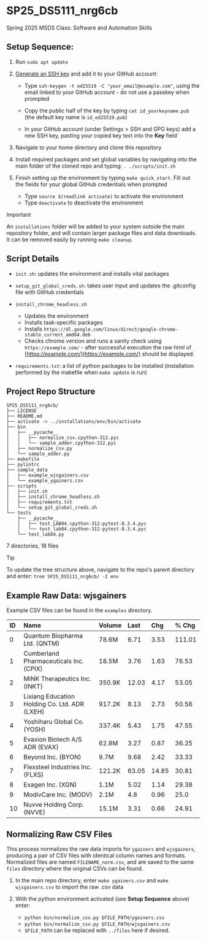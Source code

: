 # SP25_DS5111_nrg6cb
Spring 2025 MSDS Class: Software and Automation Skills

## Setup Sequence:
1. Run `sudo apt update`

2. [Generate an SSH key](https://docs.github.com/en/authentication/connecting-to-github-with-ssh/generating-a-new-ssh-key-and-adding-it-to-the-ssh-agent) and add it to your GitHub account:
	* Type `ssh-keygen -t ed25519 -C "your_email@example.com"`, using the email linked to your GitHub account - do not use a passkey when prompted

	* Copy the public half of the key by typing `cat id_yourkeyname.pub` (the default key name is `id_ed25519.pub`)

	* In your GitHub account (under Settings > SSH and GPG keys) add a new SSH key, pasting your copied key text into the **Key** field`

3. Navigate to your home directory and clone this repository

4. Install required packages and set global variables by navigating into the main folder of the cloned repo and typing: `. ./scripts/init.sh`

5. Finish setting up the environment by typing `make quick_start`. Fill out the fields for your global GitHub credentials when prompted
	* Type `source $(readlink activate)` to activate the environment
	* Type `deactivate` to deactivate the environment

> [!IMPORTANT]
> An `installations` folder will be added to your system outside the main repository folder, and will contain larger package files and data downloads. It can be removed easily by running `make cleanup`.

## Script Details
* `init.sh`: updates the environment and installs vital packages

* `setup_git_global_creds.sh`: takes user input and updates the .gitconfig file with GitHub credentials

* `install_chrome_headless.sh`
	* Updates the environment
	* Installs task-specific packages
	* Installs `https://dl.google.com/linux/direct/google-chrome-stable_current_amd64.deb`
	* Checks chrome version and runs a sanity check using `https://example.com/` - after successful execution the raw html of [https://example.com/](https://example.com/) should be displayed.

* `requirements.txt`: a list of python packages to be installed (installation performed by the makefile when `make update` is run)

## Project Repo Structure
```
SP25_DS5111_nrg6cb/
├── LICENSE
├── README.md
├── activate -> ../installations/env/bin/activate
├── bin
│   ├── __pycache__
│   │   ├── normalize_csv.cpython-312.pyc
│   │   └── sample_adder.cpython-312.pyc
│   ├── normalize_csv.py
│   └── sample_adder.py
├── makefile
├── pylintrc
├── sample_data
│   ├── example_wjsgainers.csv
│   └── example_ygainers.csv
├── scripts
│   ├── init.sh
│   ├── install_chrome_headless.sh
│   ├── requirements.txt
│   └── setup_git_global_creds.sh
└── tests
    ├── __pycache__
    │   ├── test_LAB04.cpython-312-pytest-8.3.4.pyc
    │   └── test_lab04.cpython-312-pytest-8.3.4.pyc
    └── test_lab04.py
```

7 directories, 18 files

> [!TIP]
> To update the tree structure above, navigate to the repo's parent directory and enter:
> `tree SP25_DS5111_nrg6cb/ -I env`

## Example Raw Data: wjsgainers
Example CSV files can be found in the `examples` directory.

|ID|Name|Volume|Last|Chg|% Chg|
|:----------|:-|:------|:----|:---|:-----|
0|Quantum Biopharma Ltd. (QNTM)|78.6M|6.71|3.53|111.01
1|Cumberland Pharmaceuticals Inc. (CPIX)|18.5M|3.76|1.63|76.53
2|MiNK Therapeutics Inc. (INKT)|350.9K|12.03|4.17|53.05
3|Lixiang Education Holding Co. Ltd. ADR (LXEH)|917.2K|8.13|2.73|50.56
4|Yoshiharu Global Co. (YOSH)|337.4K|5.43|1.75|47.55
5|Evaxion Biotech A/S ADR (EVAX)|62.8M|3.27|0.87|36.25
6|Beyond Inc. (BYON)|9.7M|9.68|2.42|33.33
7|Flexsteel Industries Inc. (FLXS)|121.2K|63.05|14.85|30.81
8|Exagen Inc. (XGN)|1.1M|5.02|1.14|29.38
9|ModivCare Inc. (MODV)|2.1M|4.8|0.96|25.0
10|Nuvve Holding Corp. (NVVE)|15.1M|3.31|0.66|24.91

## Normalizing Raw CSV Files
This process normalizes the raw data imports for `ygainers` and `wjsgainers`, producing a pair of CSV files with identical column names and formats. Normalized files are named `FILENAME_norm.csv`, and are saved to the same `files` directory where the original CSVs can be found.

1. In the main repo directory, enter `make ygainers.csv` and `make wjsgainers.csv` to import the raw .csv data

2. With the python environment activated (see **Setup Sequence** above) enter: 
	* `python bin/normalize_csv.py $FILE_PATH/ygainers.csv`
	* `python bin/normalize_csv.py $FILE_PATH/wjsgainers.csv`
	* `$FILE_PATH` can be replaced with `../files` here if desired.
